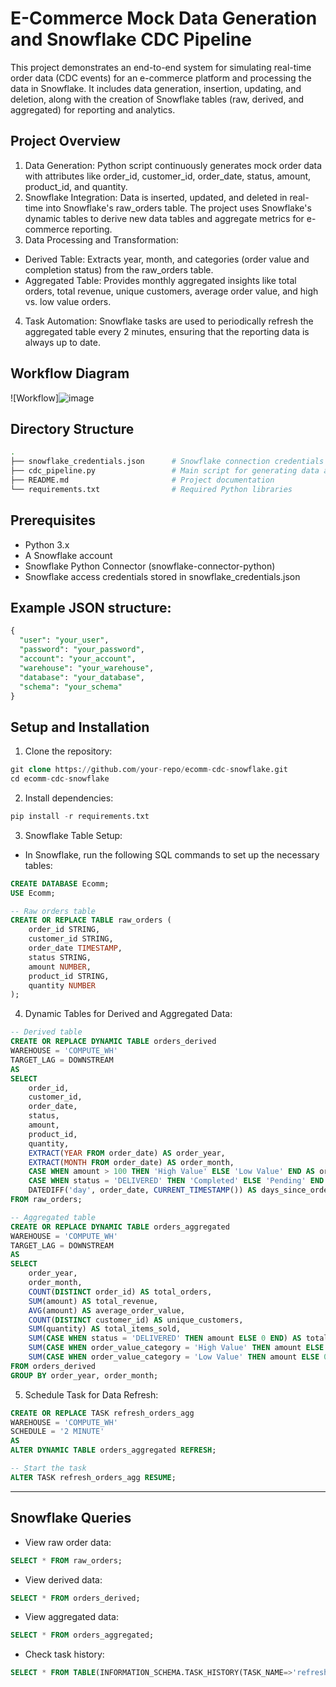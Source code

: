 ﻿# E-Commerce Mock Data Generation and Snowflake CDC Pipeline
 This project demonstrates an end-to-end system for simulating real-time order data (CDC events) for an e-commerce platform and processing the data in Snowflake. It includes data generation, insertion, updating, and deletion, along with the creation of Snowflake tables (raw, derived, and aggregated) for reporting and analytics.
 ## Project Overview
1. Data Generation: Python script continuously generates mock order data with attributes like order_id, customer_id, order_date, status, amount, product_id, and quantity.
2. Snowflake Integration: Data is inserted, updated, and deleted in real-time into Snowflake's raw_orders table. The project uses Snowflake's dynamic tables to derive new data tables and aggregate metrics for e-commerce reporting.
3. Data Processing and Transformation:
  - Derived Table: Extracts year, month, and categories (order value and completion status) from the raw_orders table.
  - Aggregated Table: Provides monthly aggregated insights like total orders, total revenue, unique customers, average order value, and high vs. low value orders.
4. Task Automation: Snowflake tasks are used to periodically refresh the aggregated table every 2 minutes, ensuring that the reporting data is always up to date.

## Workflow Diagram
![Workflow]![image](https://github.com/user-attachments/assets/aa59f88e-619d-4ee9-b50c-080dfe0974b9)



## Directory Structure
```bash
.
├── snowflake_credentials.json      # Snowflake connection credentials
├── cdc_pipeline.py                 # Main script for generating data and interacting with Snowflake
├── README.md                       # Project documentation
└── requirements.txt                # Required Python libraries

```
## Prerequisites
- Python 3.x
- A Snowflake account
- Snowflake Python Connector (snowflake-connector-python)
- Snowflake access credentials stored in snowflake_credentials.json

## Example JSON structure:
```sql
{
  "user": "your_user",
  "password": "your_password",
  "account": "your_account",
  "warehouse": "your_warehouse",
  "database": "your_database",
  "schema": "your_schema"
}
```
## Setup and Installation
1. Clone the repository:
  ```sql
git clone https://github.com/your-repo/ecomm-cdc-snowflake.git
cd ecomm-cdc-snowflake
```
2. Install dependencies:
```sql
pip install -r requirements.txt

```
3. Snowflake Table Setup:
- In Snowflake, run the following SQL commands to set up the necessary tables:
```sql
CREATE DATABASE Ecomm;
USE Ecomm;

-- Raw orders table
CREATE OR REPLACE TABLE raw_orders (
    order_id STRING,
    customer_id STRING,
    order_date TIMESTAMP,
    status STRING,
    amount NUMBER,
    product_id STRING,
    quantity NUMBER
);

```
4. Dynamic Tables for Derived and Aggregated Data:
```sql
-- Derived table
CREATE OR REPLACE DYNAMIC TABLE orders_derived
WAREHOUSE = 'COMPUTE_WH'
TARGET_LAG = DOWNSTREAM
AS
SELECT
    order_id,
    customer_id,
    order_date,
    status,
    amount,
    product_id,
    quantity,
    EXTRACT(YEAR FROM order_date) AS order_year,
    EXTRACT(MONTH FROM order_date) AS order_month,
    CASE WHEN amount > 100 THEN 'High Value' ELSE 'Low Value' END AS order_value_category,
    CASE WHEN status = 'DELIVERED' THEN 'Completed' ELSE 'Pending' END AS order_completion_status,
    DATEDIFF('day', order_date, CURRENT_TIMESTAMP()) AS days_since_order
FROM raw_orders;

-- Aggregated table
CREATE OR REPLACE DYNAMIC TABLE orders_aggregated
WAREHOUSE = 'COMPUTE_WH'
TARGET_LAG = DOWNSTREAM
AS
SELECT
    order_year,
    order_month,
    COUNT(DISTINCT order_id) AS total_orders,
    SUM(amount) AS total_revenue,
    AVG(amount) AS average_order_value,
    COUNT(DISTINCT customer_id) AS unique_customers,
    SUM(quantity) AS total_items_sold,
    SUM(CASE WHEN status = 'DELIVERED' THEN amount ELSE 0 END) AS total_delivered_revenue,
    SUM(CASE WHEN order_value_category = 'High Value' THEN amount ELSE 0 END) AS total_high_value_orders,
    SUM(CASE WHEN order_value_category = 'Low Value' THEN amount ELSE 0 END) AS total_low_value_orders
FROM orders_derived
GROUP BY order_year, order_month;

```
5. Schedule Task for Data Refresh:
```sql
CREATE OR REPLACE TASK refresh_orders_agg
WAREHOUSE = 'COMPUTE_WH'
SCHEDULE = '2 MINUTE'
AS
ALTER DYNAMIC TABLE orders_aggregated REFRESH;

-- Start the task
ALTER TASK refresh_orders_agg RESUME;

```
---------------------------------------------------------------------------------------------------------------------

## Snowflake Queries
- View raw order data:
```sql
SELECT * FROM raw_orders;

```

- View derived data:
```sql
SELECT * FROM orders_derived;

```

- View aggregated data:
```sql
SELECT * FROM orders_aggregated;

```

- Check task history:
```sql
SELECT * FROM TABLE(INFORMATION_SCHEMA.TASK_HISTORY(TASK_NAME=>'refresh_orders_agg')) ORDER BY SCHEDULED_TIME;

```

